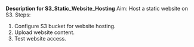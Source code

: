 **Description for S3_Static_Website_Hosting**
Aim: Host a static website on S3.
Steps:
1. Configure S3 bucket for website hosting.
2. Upload website content.
3. Test website access.
